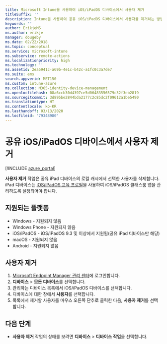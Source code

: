 ```yaml
---
title: Microsoft Intune을 사용하여 iOS/iPadOS 디바이스에서 사용자 제거
titleSuffix: ''
description: Intune을 사용하여 공유 iOS/iPadOS 디바이스에서 사용자를 제거하는 방법을 알아봅니다.
keywords: ''
author: ErikjeMS
ms.author: erikje
manager: dougeby
ms.date: 02/22/2018
ms.topic: conceptual
ms.service: microsoft-intune
ms.subservice: remote-actions
ms.localizationpriority: high
ms.technology: ''
ms.assetid: 2ea5941c-a69b-4e1c-b42c-a1fc0c3a7de7
ms.suite: ems
search.appverid: MET150
ms.custom: intune-azure
ms.collection: M365-identity-device-management
ms.openlocfilehash: 08a6ccb30d4397ce5d06483556579c32f3eb2819
ms.sourcegitcommit: 3d895be2844bda2177c2c85dc2f09612a1be5490
ms.translationtype: HT
ms.contentlocale: ko-KR
ms.lasthandoff: 03/13/2020
ms.locfileid: "79348980"
---
```

# <a name="remove-a-user-from-a-shared-iosipados-device"></a>공유 iOS/iPadOS 디바이스에서 사용자 제거


[!INCLUDE [azure_portal](../includes/azure_portal.md)]

**사용자 제거** 작업은 공유 iPad 디바이스의 로컬 캐시에서 선택한 사용자를 삭제합니다. iPad 디바이스는 [iOS/iPadOS 교육 프로필](../fundamentals/education-settings-configure-ios.md)을 사용하여 iOS/iPadOS 클래스룸 앱을 관리하도록 설정되어야 합니다. 

## <a name="supported-platforms"></a>지원되는 플랫폼

- Windows - 지원되지 않음
- Windows Phone - 지원되지 않음
- iOS/iPadOS - iOS/iPadOS 9.3 및 이상에서 지원됨(공유 iPad 디바이스만 해당)
- macOS - 지원되지 않음
- Android - 지원되지 않음

## <a name="remove-a-user"></a>사용자 제거

1. [Microsoft Endpoint Manager 관리 센터](https://go.microsoft.com/fwlink/?linkid=2109431)에 로그인합니다.
2. **디바이스** > **모든 디바이스**를 선택합니다.
3. 관리하는 디바이스 목록에서 iOS/iPadOS 디바이스를 선택합니다.
4. 디바이스에 대한 창에서 **사용자**를 선택합니다.
5. 목록에서 제거할 사용자를 마우스 오른쪽 단추로 클릭한 다음, **사용자 제거**를 선택합니다.

## <a name="next-steps"></a>다음 단계

- **사용자 제거** 작업의 상태를 보려면 **디바이스** > **디바이스 작업**을 선택합니다.
